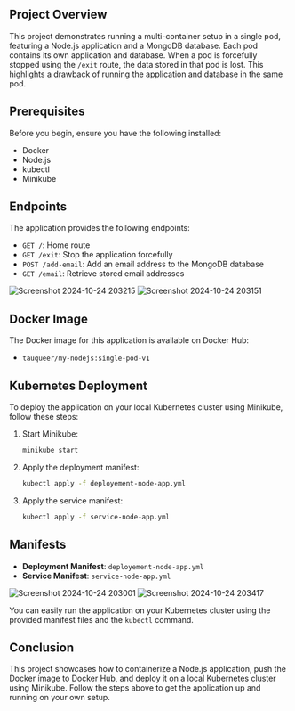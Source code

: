 ## Project Overview
This project demonstrates running a multi-container setup in a single pod, featuring a Node.js application and a MongoDB database. Each pod contains its own application and database. When a pod is forcefully stopped using the `/exit` route, the data stored in that pod is lost. This highlights a drawback of running the application and database in the same pod.

## Prerequisites

Before you begin, ensure you have the following installed:
- Docker
- Node.js
- kubectl
- Minikube

## Endpoints

The application provides the following endpoints:

- `GET /`: Home route
- `GET /exit`: Stop the application forcefully
- `POST /add-email`: Add an email address to the MongoDB database
- `GET /email`: Retrieve stored email addresses


![Screenshot 2024-10-24 203215](https://github.com/user-attachments/assets/81df8d69-edd1-45ae-abc3-232f4af8de72)
![Screenshot 2024-10-24 203151](https://github.com/user-attachments/assets/5b228c89-58ef-4a60-91e2-5bb803b12935)



## Docker Image

The Docker image for this application is available on Docker Hub:
- `tauqueer/my-nodejs:single-pod-v1`

## Kubernetes Deployment

To deploy the application on your local Kubernetes cluster using Minikube, follow these steps:

1. Start Minikube:
    ```sh
    minikube start
    ```

2. Apply the deployment manifest:
    ```sh
    kubectl apply -f deployement-node-app.yml
    ```

3. Apply the service manifest:
    ```sh
    kubectl apply -f service-node-app.yml
    ```

## Manifests

- **Deployment Manifest**: `deployement-node-app.yml`
- **Service Manifest**: `service-node-app.yml`

![Screenshot 2024-10-24 203001](https://github.com/user-attachments/assets/7cdcdd72-9b80-44b3-8449-9eb4007cc7a8)
![Screenshot 2024-10-24 203417](https://github.com/user-attachments/assets/2c44da66-48bf-4382-81c5-7870f16991a7)


You can easily run the application on your Kubernetes cluster using the provided manifest files and the `kubectl` command.

## Conclusion

This project showcases how to containerize a Node.js application, push the Docker image to Docker Hub, and deploy it on a local Kubernetes cluster using Minikube. Follow the steps above to get the application up and running on your own setup.
